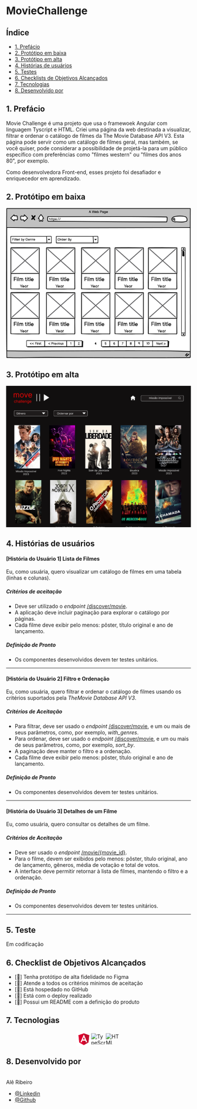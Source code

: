 # MovieChallenge

## Índice
* [1. Prefácio](#1-prefacio) 
* [2. Protótipo em baixa](#2-baixa)
* [3. Protótipo em alta](#3-alta)
* [4. Histórias de usuários](#4-ui)
* [5. Testes](#5-testes) 
* [6. Checklists de Objetivos Alcançados](#6-checklist-de-objetivos-alcançados)
* [7. Tecnologias](#7-tecnologias)
* [8. Desenvolvido por](#8-desenvolvido)
## 1. Prefácio

Movie Challenge é uma projeto que usa o framewoek Angular com linguagem Tyscript e HTML. Criei uma página da web destinada a visualizar, filtrar e ordenar o catálogo de filmes da The Movie Database API V3. Esta página pode servir como um catálogo de filmes geral, mas também, se você quiser, pode considerar a possibilidade de projetá-la para um público específico com preferências como "filmes western" ou "filmes dos anos 80", por exemplo.

Como desenvolvedora Front-end, esses projeto foi desafiador e enriquecedor em aprendizado.

## 2. Protótipo em baixa

![Alta](src/assets/movie-list.png)

## 3. Protótipo em alta

![Alta](src/assets/movie-alta.png)


## 4. Histórias de usuários

#### [História do Usuário 1] Lista de Filmes

Eu, como usuária, quero visualizar um catálogo de filmes em uma tabela
(linhas e colunas).

##### Critérios de aceitação

- Deve ser utilizado o _endpoint_
[/discover/movie](https://developer.themoviedb.org/reference/discover-movie).
- A aplicação deve incluir paginação para explorar o catálogo por páginas.
- Cada filme deve exibir pelo menos: pôster, título original e ano de lançamento.

##### Definição de Pronto

- Os componentes desenvolvidos devem ter testes unitários.

---

#### [História do Usuário 2] Filtro e Ordenação

Eu, como usuária, quero filtrar e ordenar o catálogo de filmes usando os
critérios suportados pela _TheMovie Database API V3_.

##### Critérios de Aceitação

- Para filtrar, deve ser usado o _endpoint_
[/discover/movie](https://developer.themoviedb.org/reference/discover-movie),
e um ou mais de seus parâmetros, como, por exemplo, _with_genres_.
- Para ordenar, deve ser usado o _endpoint_
[/discover/movie](https://developer.themoviedb.org/reference/discover-movie),
e um ou mais de seus parâmetros, como, por exemplo, _sort_by_.
- A paginação deve manter o filtro e a ordenação.
- Cada filme deve exibir pelo menos: pôster, título original e ano de lançamento.

##### Definição de Pronto

- Os componentes desenvolvidos devem ter testes unitários.

---

#### [História do Usuário 3] Detalhes de um Filme

Eu, como usuária, quero consultar os detalhes de um filme.

##### Critérios de Aceitação

- Deve ser usado o _endpoint_
[/movie/{movie_id}](https://developer.themoviedb.org/reference/movie-details).
- Para o filme, devem ser exibidos pelo menos: pôster, título original, ano
de lançamento, gêneros, média de votação e total de votos.
- A interface deve permitir retornar à lista de filmes, mantendo o filtro
e a ordenação.

##### Definição de Pronto

- Os componentes desenvolvidos devem ter testes unitários.

---

## 5. Teste
 
 Em codificação

## 6. Checklist de Objetivos Alcançados

 - [:star2:] Tenha protótipo de alta fidelidade no Figma
 - [:star2:] Atende a todos os critérios mínimos de aceitação
 - [:star2:] Está hospedado no GitHub
 - [:star2:] Está com o deploy realizado
 - [:star2:] Possui um README com a definição do produto

## 7. Tecnologias

<div style="display: flex; align-items: center; justify-content: center;">
  <img alt="Angular" height="40" width="40" src="src/assets/angular.png" />
  <img alt="TypeScript" height="30" width="40" src="https://cdn.jsdelivr.net/gh/devicons/devicon/icons/typescript/typescript-original.svg" />
  <img alt="HTML" height="30" width="40" src="https://cdn.jsdelivr.net/gh/devicons/devicon/icons/html5/html5-original.svg" />
</div>


## 8. Desenvolvido por
<br> Alê Ribeiro <br> 
  - [@Linkedin](https://www.linkedin.com/in/alessandra.ribeiro)
  - [@Github](https://github.com/ribeirober1208)
